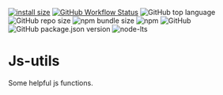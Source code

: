 [![install size](https://packagephobia.com/badge?p=@rainbowatcher/js-utils@0.0.4)](https://packagephobia.com/result?p=@rainbowatcher/js-utils@0.0.4)
[![GitHub Workflow Status](https://img.shields.io/github/actions/workflow/status/rainbowatcher/js-utils/ci.yml)](https://github.com/rainbowatcher/js-utils/actions)
![GitHub top language](https://img.shields.io/github/languages/top/rainbowatcher/js-utils)
![GitHub repo size](https://img.shields.io/github/repo-size/rainbowatcher/js-utils)
![npm bundle size](https://img.shields.io/bundlephobia/min/@rainbowatcher/js-utils)
![npm](https://img.shields.io/npm/dm/@rainbowatcher/js-utils)
![GitHub](https://img.shields.io/github/license/rainbowatcher/js-utils)
![GitHub package.json version](https://img.shields.io/github/package-json/v/rainbowatcher/js-utils)
![node-lts](https://img.shields.io/node/v-lts/@rainbowatcher/js-utils)
# Js-utils

Some helpful js functions.